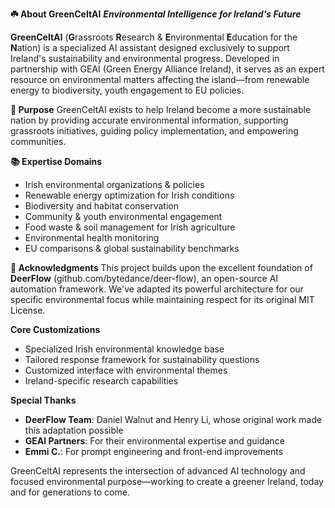 **☘️ About GreenCeltAI**
***Environmental Intelligence for Ireland's Future***

**GreenCeltAI** (**G**rassroots **R**esearch & **E**nvironmental **E**ducation for the **N**ation) is a specialized AI assistant designed exclusively to support Ireland's sustainability and environmental progress. Developed in partnership with GEAI (Green Energy Alliance Ireland), it serves as an expert resource on environmental matters affecting the island—from renewable energy to biodiversity, youth engagement to EU policies.

**🌱 Purpose**
GreenCeltAI exists to help Ireland become a more sustainable nation by providing accurate environmental information, supporting grassroots initiatives, guiding policy implementation, and empowering communities.

**📚 Expertise Domains**
* Irish environmental organizations & policies
* Renewable energy optimization for Irish conditions
* Biodiversity and habitat conservation
* Community & youth environmental engagement
* Food waste & soil management for Irish agriculture
* Environmental health monitoring
* EU comparisons & global sustainability benchmarks

**🙌 Acknowledgments**
This project builds upon the excellent foundation of **DeerFlow** (github.com/bytedance/deer-flow), an open-source AI automation framework. We've adapted its powerful architecture for our specific environmental focus while maintaining respect for its original MIT License.

**Core Customizations**
* Specialized Irish environmental knowledge base
* Tailored response framework for sustainability questions
* Customized interface with environmental themes
* Ireland-specific research capabilities

**Special Thanks**
* **DeerFlow Team**: Daniel Walnut and Henry Li, whose original work made this adaptation possible
* **GEAI Partners**: For their environmental expertise and guidance
* **Emmi C.**: For prompt engineering and front-end improvements

GreenCeltAI represents the intersection of advanced AI technology and focused environmental purpose—working to create a greener Ireland, today and for generations to come.
